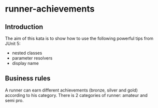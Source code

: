 # runner-achievements

## Introduction

The aim of this kata is to show how to use the following powerful tips from JUnit 5:
- nested classes
- parameter resolvers
- display name  

## Business rules

A runner can earn different achievements (bronze, silver and gold) according to his category. There is 2 categories of runner: amateur and semi pro. 
